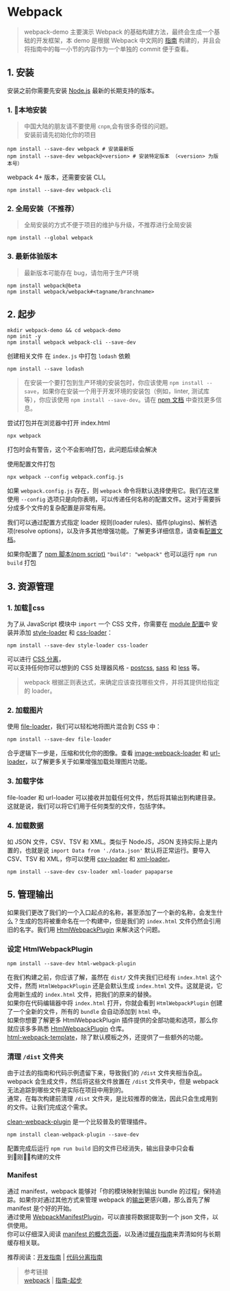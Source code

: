 # Webpack

> webpack-demo 主要演示 Webpack 的基础构建方法，最终会生成一个基础的开发框架，本 demo 是根据 Webpack 中文网的 [指南](https://www.webpackjs.com/guides/installation/) 构建的，并且会将指南中的每一小节的内容作为一个单独的 commit 便于查看。  

## 1. 安装

安装之前你需要先安装 [Node.js](https://nodejs.org/zh-cn/) 最新的长期支持的版本。  
### 1. 本地安装

> 中国大陆的朋友请不要使用 `cnpm`,会有很多奇怪的问题。  
> 安装前请先初始化你的项目

```
npm install --save-dev webpack # 安装最新版
npm install --save-dev webpack@<version> # 安装特定版本 （<version> 为版本号）
```
webpack 4+ 版本，还需要安装 CLI。
```
npm install --save-dev webpack-cli
```

### 2. 全局安装（不推荐）

> 全局安装的方式不便于项目的维护与升级，不推荐进行全局安装

```
npm install --global webpack
```

### 3. 最新体验版本

> 最新版本可能存在 bug，请勿用于生产环境

```
npm install webpack@beta
npm install webpack/webpack#<tagname/branchname>
```

## 2. 起步

```
mkdir webpack-demo && cd webpack-demo
npm init -y
npm install webpack webpack-cli --save-dev
```
创建相关文件
在 `index.js` 中打包 `lodash` 依赖
```
npm install --save lodash
```
> 在安装一个要打包到生产环境的安装包时，你应该使用 `npm install --save`，如果你在安装一个用于开发环境的安装包（例如，linter, 测试库等），你应该使用 `npm install --save-dev`。请在 [npm 文档](https://docs.npmjs.com/cli/install) 中查找更多信息。

尝试打包并在浏览器中打开 index.html 
```
npx webpack
```
打包时会有警告，这个不会影响打包，此问题后续会解决

使用配置文件打包
```
npx webpack --config webpack.config.js
```
如果 `webpack.config.js` 存在，则 `webpack` 命令将默认选择使用它。我们在这里使用 `--config` 选项只是向你表明，可以传递任何名称的配置文件。这对于需要拆分成多个文件的复杂配置是非常有用。  

我们可以通过配置方式指定 loader 规则(loader rules)、插件(plugins)、解析选项(resolve options)，以及许多其他增强功能。了解更多详细信息，请查看[配置文档](https://www.webpackjs.com/configuration)。  

如果你配置了 [npm 脚本(npm script)](https://docs.npmjs.com/misc/scripts) `"build": "webpack"` 也可以运行 `npm run build` 打包  

## 3. 资源管理

### 1. 加载css

为了从 JavaScript 模块中 `import` 一个 CSS 文件，你需要在 [module 配置](https://www.webpackjs.com/configuration/module)中 安装并添加 [style-loader](https://www.webpackjs.com/loaders/style-loader) 和 [css-loader](https://www.webpackjs.com/loaders/css-loader)：
```
npm install --save-dev style-loader css-loader
```
可以进行 [CSS 分离](https://www.webpackjs.com/plugins/extract-text-webpack-plugin)，  
可以支持任何你可以想到的 CSS 处理器风格 - [postcss](https://www.webpackjs.com/loaders/postcss-loader), [sass](https://www.webpackjs.com/loaders/sass-loader) 和 [less](https://www.webpackjs.com/loaders/less-loader) 等。  

> webpack 根据正则表达式，来确定应该查找哪些文件，并将其提供给指定的 loader。

### 2. 加载图片

使用 [file-loader](https://www.webpackjs.com/loaders/file-loader)，我们可以轻松地将图片混合到 CSS 中：
```
npm install --save-dev file-loader
```

合乎逻辑下一步是，压缩和优化你的图像。查看 [image-webpack-loader](https://github.com/tcoopman/image-webpack-loader) 和 [url-loader](https://www.webpackjs.com/loaders/url-loader)，以了解更多关于如果增强加载处理图片功能。

### 3. 加载字体

file-loader 和 url-loader 可以接收并加载任何文件，然后将其输出到构建目录。这就是说，我们可以将它们用于任何类型的文件，包括字体。

### 4. 加载数据

如 JSON 文件，CSV、TSV 和 XML。类似于 NodeJS，JSON 支持实际上是内置的，也就是说 `import Data from './data.json'` 默认将正常运行。要导入 CSV、TSV 和 XML，你可以使用 [csv-loader](https://github.com/theplatapi/csv-loader) 和 [xml-loader](https://github.com/gisikw/xml-loader)。
```
npm install --save-dev csv-loader xml-loader papaparse
```

## 5. 管理输出

如果我们更改了我们的一个入口起点的名称，甚至添加了一个新的名称，会发生什么？生成的包将被重命名在一个构建中，但是我们的 `index.html` 文件仍然会引用旧的名字。我们用 [HtmlWebpackPlugin](https://www.webpackjs.com/plugins/html-webpack-plugin) 来解决这个问题。

### 设定 HtmlWebpackPlugin

```
npm install --save-dev html-webpack-plugin
```
在我们构建之前，你应该了解，虽然在 `dist/` 文件夹我们已经有 `index.html` 这个文件，然而 `HtmlWebpackPlugin` 还是会默认生成 `index.html` 文件。这就是说，它会用新生成的 `index.html` 文件，把我们的原来的替换。  
如果你在代码编辑器中将 `index.html` 打开，你就会看到 `HtmlWebpackPlugin` 创建了一个全新的文件，所有的 `bundle` 会自动添加到 `html` 中。  
如果你想要了解更多 HtmlWebpackPlugin 插件提供的全部功能和选项，那么你就应该多多熟悉 [HtmlWebpackPlugin](https://github.com/jantimon/html-webpack-plugin) 仓库。  
[html-webpack-template](https://github.com/jaketrent/html-webpack-template)，除了默认模板之外，还提供了一些额外的功能。

### 清理 `/dist` 文件夹

由于过去的指南和代码示例遗留下来，导致我们的 `/dist` 文件夹相当杂乱。webpack 会生成文件，然后将这些文件放置在 `/dist` 文件夹中，但是 webpack 无法追踪到哪些文件是实际在项目中用到的。  
通常，在每次构建前清理 `/dist` 文件夹，是比较推荐的做法，因此只会生成用到的文件。让我们完成这个需求。  

[clean-webpack-plugin](https://www.npmjs.com/package/clean-webpack-plugin) 是一个比较普及的管理插件。
```
npm install clean-webpack-plugin --save-dev
```
配置完成后运行 `npm run build` 旧的文件已经消失，输出目录中只会看到刚构建的文件

### Manifest

通过 manifest，webpack 能够对「你的模块映射到输出 bundle 的过程」保持追踪。如果你对通过其他方式来管理 webpack 的[输出](https://www.webpackjs.com/configuration/output)更感兴趣，那么首先了解 manifest 是个好的开始。  
通过使用 [WebpackManifestPlugin](https://github.com/danethurber/webpack-manifest-plugin)，可以直接将数据提取到一个 json 文件，以供使用。  
你可以仔细深入阅读 [manifest 的概念页面](https://www.webpackjs.com/concepts/manifest)，以及通过[缓存指南](https://www.webpackjs.com/guides/caching)来弄清如何与长期缓存相关联。  

推荐阅读：[开发指南](https://www.webpackjs.com/guides/development) | [代码分离指南](https://www.webpackjs.com/guides/code-splitting)

> 参考链接  
> [webpack](https://www.webpackjs.com/) | 
[指南-起步](https://www.webpackjs.com/guides/getting-started/)  

